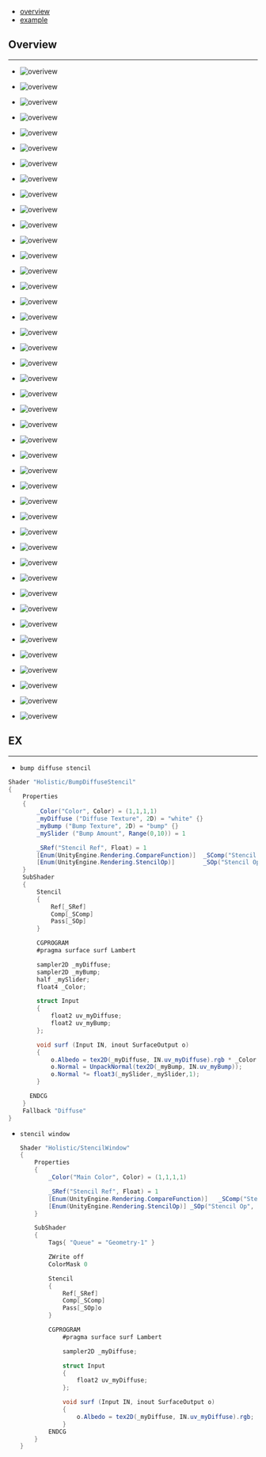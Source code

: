 * [overview](#overview)
* [example](#example)

## Overview <a name="overview"></a>

---

* ![overivew](_asset/img/01.png)

* ![overivew](_asset/img/02.png)

* ![overivew](_asset/img/03.png)

* ![overivew](_asset/img/04.png)

* ![overivew](_asset/img/05.png)

* ![overivew](_asset/img/06.png)

* ![overivew](_asset/img/07.png)

* ![overivew](_asset/img/08.png)

* ![overivew](_asset/img/09.png)

* ![overivew](_asset/img/10.png)

* ![overivew](_asset/img/11.png)

* ![overivew](_asset/img/12.png)

* ![overivew](_asset/img/13.png)

* ![overivew](_asset/img/14.png)

* ![overivew](_asset/img/15.png)

* ![overivew](_asset/img/16.png)

* ![overivew](_asset/img/17.png)

* ![overivew](_asset/img/18.png)

* ![overivew](_asset/img/19.png)

* ![overivew](_asset/img/20.png)

* ![overivew](_asset/img/21.png)

* ![overivew](_asset/img/22.png)

* ![overivew](_asset/img/23.png)

* ![overivew](_asset/img/24.png)

* ![overivew](_asset/img/25.png)

* ![overivew](_asset/img/26.png)

* ![overivew](_asset/img/27.png)

* ![overivew](_asset/img/28.png)

* ![overivew](_asset/img/29.png)

* ![overivew](_asset/img/30.png)

* ![overivew](_asset/img/31.png)

* ![overivew](_asset/img/32.png)

* ![overivew](_asset/img/33.png)

* ![overivew](_asset/img/34.png)

* ![overivew](_asset/img/35.png)

* ![overivew](_asset/img/36.png)

* ![overivew](_asset/img/37.png)

* ![overivew](_asset/img/38.png)

* ![overivew](_asset/img/39.png)

* ![overivew](_asset/img/40.png)

* ![overivew](_asset/img/41.png)

* ![overivew](_asset/img/42.png)

* ![overivew](_asset/img/43.png)

## EX <a name="example"></a>

---

* `bump diffuse stencil`

```c#
Shader "Holistic/BumpDiffuseStencil"
{
    Properties
    {
        _Color("Color", Color) = (1,1,1,1)
        _myDiffuse ("Diffuse Texture", 2D) = "white" {}
        _myBump ("Bump Texture", 2D) = "bump" {}
        _mySlider ("Bump Amount", Range(0,10)) = 1

        _SRef("Stencil Ref", Float) = 1
        [Enum(UnityEngine.Rendering.CompareFunction)]  _SComp("Stencil Comp", Float) = 8
        [Enum(UnityEngine.Rendering.StencilOp)]        _SOp("Stencil Op", Float) = 2
    }
    SubShader
    {
        Stencil
        {
            Ref[_SRef]
            Comp[_SComp]
            Pass[_SOp]
        }  

        CGPROGRAM
        #pragma surface surf Lambert

        sampler2D _myDiffuse;
        sampler2D _myBump;
        half _mySlider;
        float4 _Color;

        struct Input
        {
            float2 uv_myDiffuse;
            float2 uv_myBump;
        };

        void surf (Input IN, inout SurfaceOutput o)
        {
            o.Albedo = tex2D(_myDiffuse, IN.uv_myDiffuse).rgb * _Color.rgb;
            o.Normal = UnpackNormal(tex2D(_myBump, IN.uv_myBump));
            o.Normal *= float3(_mySlider,_mySlider,1);
        }

      ENDCG
    }
    Fallback "Diffuse"
}
```

* `stencil window`

    ```c#
    Shader "Holistic/StencilWindow"
    {
        Properties
        {
            _Color("Main Color", Color) = (1,1,1,1)

            _SRef("Stencil Ref", Float) = 1
            [Enum(UnityEngine.Rendering.CompareFunction)]	_SComp("Stencil Comp", Float) = 8
            [Enum(UnityEngine.Rendering.StencilOp)]	_SOp("Stencil Op", Float) = 2
        }

        SubShader
        {
            Tags{ "Queue" = "Geometry-1" }

            ZWrite off
            ColorMask 0

            Stencil
            {
                Ref[_SRef]
                Comp[_SComp]
                Pass[_SOp]o
            }

            CGPROGRAM
                #pragma surface surf Lambert

                sampler2D _myDiffuse;

                struct Input
                {
                    float2 uv_myDiffuse;
                };

                void surf (Input IN, inout SurfaceOutput o)
                {
                    o.Albedo = tex2D(_myDiffuse, IN.uv_myDiffuse).rgb;
                }
            ENDCG
        }
    }
    ```